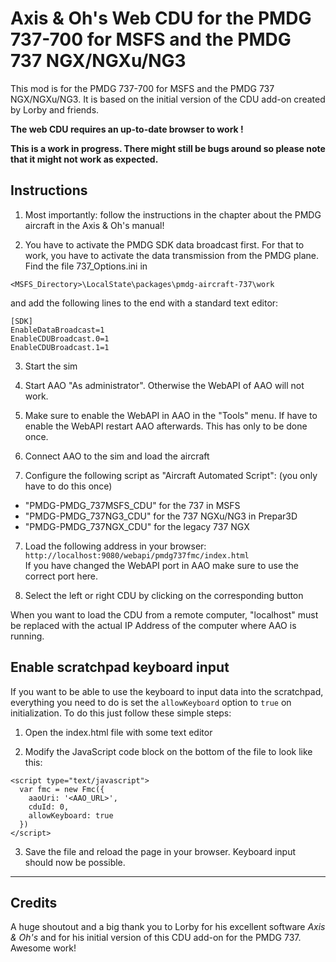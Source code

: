 # Axis & Oh's Web CDU for the PMDG 737-700 for MSFS and the PMDG 737 NGX/NGXu/NG3

This mod is for the PMDG 737-700 for MSFS and the PMDG 737 NGX/NGXu/NG3. It is based on the initial version of the CDU add-on created by Lorby and friends.

**The web CDU requires an up-to-date browser to work !**

**This is a work in progress. There might still be bugs around so please note that it might not work as expected.**

## Instructions

1. Most importantly: follow the instructions in the chapter about the PMDG aircraft in the Axis & Oh's manual!

2. You have to activate the PMDG SDK data broadcast first. For that to work, you have to activate the data transmission from the PMDG plane. Find the file 737_Options.ini in
```
<MSFS_Directory>\LocalState\packages\pmdg-aircraft-737\work
```
and add the following lines to the end with a standard text editor:

```
[SDK]
EnableDataBroadcast=1
EnableCDUBroadcast.0=1
EnableCDUBroadcast.1=1
```

3. Start the sim

4. Start AAO "As administrator". Otherwise the WebAPI of AAO will not work.

4. Make sure to enable the WebAPI in AAO in the "Tools" menu. If have to enable the WebAPI restart AAO afterwards. This has only to be done once.

5. Connect AAO to the sim and load the aircraft

6. Configure the following script as "Aircraft Automated Script": (you only have to do this once)
* "PMDG-PMDG_737MSFS_CDU" for the 737 in MSFS
* "PMDG-PMDG_737NG3_CDU" for the 737 NGXu/NG3 in Prepar3D
* "PMDG-PMDG_737NGX_CDU" for the legacy 737 NGX

7. Load the following address in your browser:
```http://localhost:9080/webapi/pmdg737fmc/index.html``` \
If you have changed the WebAPI port in AAO make sure to use the correct port here.

8. Select the left or right CDU by clicking on the corresponding button

When you want to load the CDU from a remote computer, "localhost" must be replaced with the actual IP Address of the computer where AAO is running.

## Enable scratchpad keyboard input

If you want to be able to use the keyboard to input data into the scratchpad, everything you need to do is set the ```allowKeyboard``` option to ```true``` on initialization. To do this just follow these simple steps:

1. Open the index.html file with some text editor

2. Modify the JavaScript code block on the bottom of the file to look like this:

```
<script type="text/javascript">
  var fmc = new Fmc({
    aaoUri: '<AAO_URL>',
    cduId: 0,
    allowKeyboard: true
  })
</script>
```

3. Save the file and reload the page in your browser. Keyboard input should now be possible.

---

## Credits

A huge shoutout and a big thank you to Lorby for his excellent software *Axis & Oh's* and for his initial version of this CDU add-on for the PMDG 737. Awesome work!
